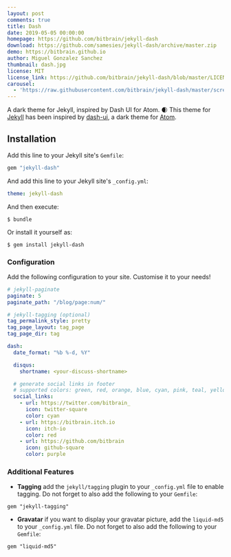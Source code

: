 ```yaml
---
layout: post
comments: true
title: Dash
date: 2019-05-05 00:00:00
homepage: https://github.com/bitbrain/jekyll-dash
download: https://github.com/samesies/jekyll-dash/archive/master.zip
demo: https://bitbrain.github.io
author: Miguel Gonzalez Sanchez
thumbnail: dash.jpg
license: MIT
license_link: https://github.com/bitbrain/jekyll-dash/blob/master/LICENSE
carousel:
  - 'https://raw.githubusercontent.com/bitbrain/jekyll-dash/master/screenshot.png'
---
```


A dark theme for Jekyll, inspired by Dash UI for Atom. 🌒
This theme for [Jekyll](https://jekyllrb.com/) has been inspired by [dash-ui](https://atom.io/themes/dash-ui), a dark theme for [Atom](https://atom.io).

## Installation

Add this line to your Jekyll site's `Gemfile`:

```ruby
gem "jekyll-dash"
```

And add this line to your Jekyll site's `_config.yml`:

```yaml
theme: jekyll-dash
```

And then execute:

`$ bundle`

Or install it yourself as:

`$ gem install jekyll-dash`

### Configuration

Add the following configuration to your site. Customise it to your needs!

```yaml
# jekyll-paginate
paginate: 5
paginate_path: "/blog/page:num/"

# jekyll-tagging (optional)
tag_permalink_style: pretty
tag_page_layout: tag_page
tag_page_dir: tag

dash:
  date_format: "%b %-d, %Y"

  disqus:
    shortname: <your-discuss-shortname>

  # generate social links in footer
  # supported colors: green, red, orange, blue, cyan, pink, teal, yellow, indigo, purple
  social_links:
    - url: https://twitter.com/bitbrain_
      icon: twitter-square
      color: cyan
    - url: https://bitbrain.itch.io
      icon: itch-io
      color: red
    - url: https://github.com/bitbrain
      icon: github-square
      color: purple
```

### Additional Features

* **Tagging** add the `jekyll/tagging` plugin to your `_config.yml` file to enable tagging. Do not forget to also add the following to your `Gemfile`:

```Gemfile
gem "jekyll-tagging"
```

* **Gravatar** if you want to display your gravatar picture, add the `liquid-md5` to your `_config.yml` file. Do not forget to also add the following to your `Gemfile`:

```Gemfile
gem "liquid-md5"
```
